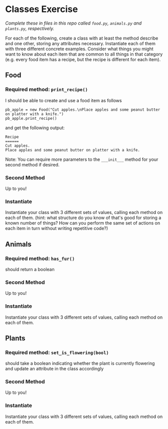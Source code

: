 # Classes Exercise
*Complete these in files in this repo called `food.py`, `animals.py` and `plants.py`, respectively.*

For each of the following, create a class with at least the method describe and one other, storing any attributes necessary.  Instantiate each of them with three different concrete examples.  Consider what things you might want to know about each item that are common to all things in that category (e.g. every food item has a recipe, but the recipe is different for each item).

## Food

### Required method: `print_recipe()`

I should be able to create and use a food item as follows

```
pb_apple = new Food("Cut apples.\nPlace apples and some peanut butter on platter with a knife.")
pb_apple.print_recipe()
```

and get the following output:
```
Recipe
======
Cut apples.
Place apples and some peanut butter on platter with a knife.
```

Note: You can require more parameters to the `___init___` method for your second method if desired.

### Second Method
Up to you!

### Instantiate
Instantiate your class with 3 different sets of values, calling each method on each of them.  (hint: what structure do you know of that's good for storing a known number of things? How can you perform the same set of actions on each item in turn without writing repetitive code?)

## Animals

### Required method: `has_fur()`
should return a boolean

### Second Method
Up to you!

### Instantiate
Instantiate your class with 3 different sets of values, calling each method on each of them.

## Plants

### Required method: `set_is_flowering(bool)`
should take a boolean indicating whether the plant is currently flowering and update an attribute in the class accordingly

### Second Method
Up to you!

### Instantiate
Instantiate your class with 3 different sets of values, calling each method on each of them.
